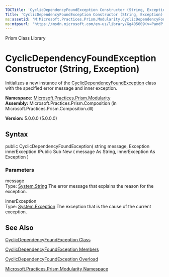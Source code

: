 ```yaml
---
TOCTitle: 'CyclicDependencyFoundException Constructor (String, Exception)'
Title: 'CyclicDependencyFoundException Constructor (String, Exception) (Microsoft.Practices.Prism.Modularity)'
ms:assetid: 'M:Microsoft.Practices.Prism.Modularity.CyclicDependencyFoundException.\#ctor(System.String,System.Exception)'
ms:mtpsurl: 'https://msdn.microsoft.com/en-us/library/Gg405609(v=PandP.50)'
---
```


Prism Class Library

CyclicDependencyFoundException Constructor (String, Exception)
==============================================================

Initializes a new instance of the [CyclicDependencyFoundException](https://msdn.microsoft.com/t:microsoft.practices.prism.modularity.cyclicdependencyfoundexception) class with the specified error message and inner exception.

**Namespace:** [Microsoft.Practices.Prism.Modularity](https://msdn.microsoft.com/n:microsoft.practices.prism.modularity)
**Assembly:** Microsoft.Practices.Prism.Composition (in Microsoft.Practices.Prism.Composition.dll)

**Version:** 5.0.0.0 (5.0.0.0)

## Syntax


<span id="syntaxToggle"></span>public CyclicDependencyFoundException( string message, Exception innerException )Public Sub New ( message As String, innerException As Exception )

### Parameters

message  
Type: [System.String](http://msdn2.microsoft.com/en-us/library/s1wwdcbf)
The error message that explains the reason for the exception.

innerException  
Type: [System.Exception](http://msdn2.microsoft.com/en-us/library/c18k6c59)
The exception that is the cause of the current exception.

See Also
--------


[CyclicDependencyFoundException Class](https://msdn.microsoft.com/t:microsoft.practices.prism.modularity.cyclicdependencyfoundexception)

[CyclicDependencyFoundException Members](https://msdn.microsoft.com/allmembers.t:microsoft.practices.prism.modularity.cyclicdependencyfoundexception)

[CyclicDependencyFoundException Overload](https://msdn.microsoft.com/overload:microsoft.practices.prism.modularity.cyclicdependencyfoundexception.)

[Microsoft.Practices.Prism.Modularity Namespace](https://msdn.microsoft.com/n:microsoft.practices.prism.modularity)
